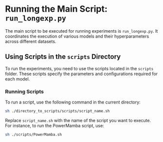 # Running the Main Script: `run_longexp.py`

The main script to be executed for running experiments is `run_longexp.py`. It coordinates the execution of various models and their hyperparameters across different datasets.

## Using Scripts in the `scripts` Directory

To run the experiments, you need to use the scripts located in the `scripts` folder. These scripts specify the parameters and configurations required for each model.

### Running Scripts

To run a script, use the following command in the current directory:

```bash
sh ./directory_to_scripts/scripts/script_name.sh
```

Replace `script_name.sh` with the name of the script you want to execute. For instance, to run the PowerMamba script, use:

```bash
sh ./scripts/PowerMamba.sh
```
